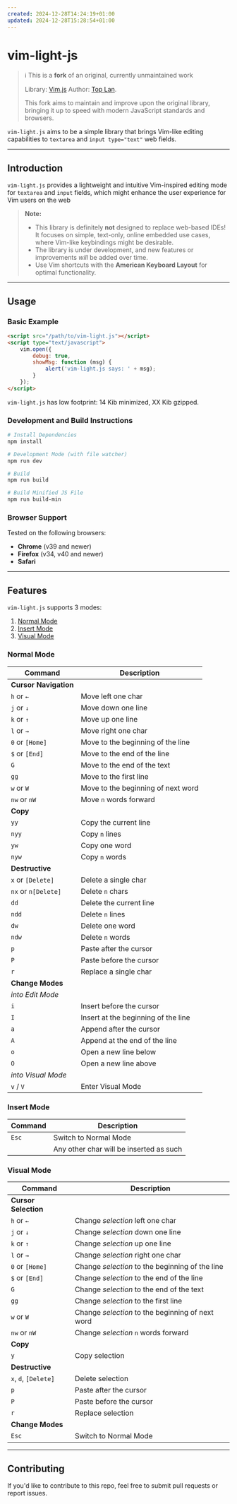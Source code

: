 ```yaml
---
created: 2024-12-28T14:24:19+01:00
updated: 2024-12-28T15:28:54+01:00
---
```

# vim-light-js

> ℹ️ This is a **fork** of an original, currently unmaintained work
>
> Library:  [Vim.js](https://github.com/toplan/Vim.js)
> Author: [Top Lan](https://github.com/toplan).
>
> This fork aims to maintain and improve upon the original library, bringing it
> up to speed with modern JavaScript standards and browsers.

`vim-light.js` aims to be a simple library that brings Vim-like editing
capabilities to `textarea` and `input type="text"` web fields.

---

## Introduction

`vim-light.js` provides a lightweight and intuitive Vim-inspired editing mode
for `textarea` and `input` fields, which might enhance the user experience
for Vim users on the web

> **Note:**
>
> - This library is definitely **not** designed to replace web-based IDEs!
>   It focuses on simple, text-only, online embedded use cases, where Vim-like
>   keybindings might be desirable.
> - The library is under development, and new features or improvements _will_
>   be added over time.
> - Use Vim shortcuts with the **American Keyboard Layout** for optimal
>   functionality.

---

## Usage

### Basic Example

```html
<script src="/path/to/vim-light.js"></script>
<script type="text/javascript">
    vim.open({
        debug: true,
        showMsg: function (msg) {
            alert('vim-light.js says: ' + msg);
        }
    });
</script>
```
`vim-light.js` has low footprint: 14 Kib minimized, XX Kib gzipped.

### Development and Build Instructions

```bash
# Install Dependencies
npm install

# Development Mode (with file watcher)
npm run dev

# Build
npm run build

# Build Minified JS File
npm run build-min
```

### Browser Support

Tested on the following browsers:  

- **Chrome** (v39 and newer)  
- **Firefox** (v34, v40 and newer)  
- **Safari**  

---

## Features

`vim-light.js` supports 3 modes:

1. [Normal Mode](#normal-mode)
2. [Insert Mode](#insert-mode)
3. [Visual Mode](#visual-mode)

### <a name="normal-mode"/>Normal Mode

| Command               | Description                         |
| --------------------- | ----------------------------------- |
| **Cursor Navigation** |                                     |
| `h` or `←`            | Move left one char                  |
| `j` or `↓`            | Move down one line                  |
| `k` or `↑`            | Move up one line                    |
| `l` or `→`            | Move right one char                 |
| `0` or `[Home]`       | Move to the beginning of the line   |
| `$` or `[End]`        | Move to the end of the line         |
| `G`                   | Move to the end of the text         |
| `gg`                  | Move to the first line              |
| `w` or `W`            | Move to the beginning of next word  |
| `nw` or `nW`          | Move `n` words forward              |
| **Copy**              |                                     |
| `yy`                  | Copy the current line               |
| `nyy`                 | Copy `n` lines                      |
| `yw`                  | Copy one word                       |
| `nyw`                 | Copy `n` words                      |
| **Destructive**       |                                     |
| `x` or `[Delete]`     | Delete a single char                |
| `nx` or `n[Delete]`   | Delete `n` chars                    |
| `dd`                  | Delete the current line             |
| `ndd`                 | Delete `n` lines                    |
| `dw`                  | Delete one word                     |
| `ndw`                 | Delete `n` words                    |
| `p`                   | Paste after the cursor              |
| `P`                   | Paste before the cursor             |
| `r`                   | Replace a single char               |
| **Change Modes**      |                                     |
| _into Edit Mode_      |                                     |
| `i`                   | Insert before the cursor            |
| `I`                   | Insert at the beginning of the line |
| `a`                   | Append after the cursor             |
| `A`                   | Append at the end of the line       |
| `o`                   | Open a new line below               |
| `O`                   | Open a new line above               |
| _into Visual Mode_    |                                     |
| `v` / `V`             | Enter Visual Mode                   |

### <a name="insert-mode"/>Insert Mode

| Command | Description                             |
| ------- | --------------------------------------- |
| `Esc`   | Switch to Normal Mode                   |
| &nbsp;  | Any other char will be inserted as such |

### <a name="visual-mode"/>Visual Mode

| Command              | Description                                      |
| -------------------- | ------------------------------------------------ |
| **Cursor Selection** |                                                  |
| `h` or `←`           | Change _selection_ left one char                 |
| `j` or `↓`           | Change _selection_ down one line                 |
| `k` or `↑`           | Change _selection_ up one line                   |
| `l` or `→`           | Change _selection_ right one char                |
| `0` or `[Home]`      | Change _selection_ to the beginning of the line  |
| `$` or `[End]`       | Change _selection_ to the end of the line        |
| `G`                  | Change _selection_ to the end of the text        |
| `gg`                 | Change _selection_ to the first line             |
| `w` or `W`           | Change _selection_ to the beginning of next word |
| `nw` or `nW`         | Change _selection_ `n` words forward             |
| **Copy**             |                                                  |
| `y`                  | Copy selection                                   |
| **Destructive**      |                                                  |
| `x`, `d`, `[Delete]` | Delete selection                                 |
| `p`                  | Paste after the cursor                           |
| `P`                  | Paste before the cursor                          |
| `r`                  | Replace selection                                |
| **Change Modes**     |                                                  |
| `Esc`                | Switch to Normal Mode                            |

---

## Contributing

If you'd like to contribute to this repo, feel free to submit pull requests or
report issues.
